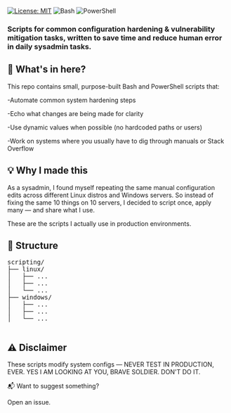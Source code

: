 [![License: MIT](https://img.shields.io/badge/License-MIT-yellow.svg)](LICENSE)
![Bash](https://img.shields.io/badge/Bash-4EAA25?logo=gnu-bash&logoColor=white)
![PowerShell](https://img.shields.io/badge/PowerShell-0078D7?logo=powershell&logoColor=white)


### Scripts for common configuration hardening & vulnerability mitigation tasks, written to save time and reduce human error in daily sysadmin tasks.

## 🔧 What's in here?

This repo contains small, purpose-built Bash and PowerShell scripts that:

-Automate common system hardening steps

-Echo what changes are being made for clarity

-Use dynamic values when possible (no hardcoded paths or users)

-Work on systems where you usually have to dig through manuals or Stack Overflow


## 💡 Why I made this

As a sysadmin, I found myself repeating the same manual configuration edits across different Linux distros and Windows servers.
So instead of fixing the same 10 things on 10 servers, I decided to script once, apply many — and share what I use.

These are the scripts I actually use in production environments.

## 📁 Structure

<pre>scripting/
├── linux/
│   ├── ...
│   ├── ...
│   └── ...
├── windows/
│   ├── ...
│   ├── ...
│   └── ...
 </pre>

## ⚠️ Disclaimer

These scripts modify system configs — NEVER TEST IN PRODUCTION, EVER. YES I AM LOOKING AT YOU, BRAVE SOLDIER. DON'T DO IT.

📬 Want to suggest something?

Open an issue.
